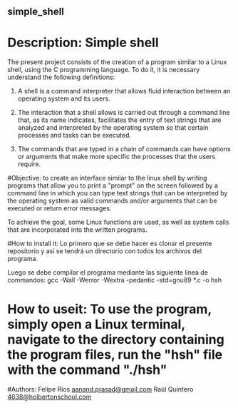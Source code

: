 ## simple_shell

# Description: Simple shell

The present project consists of the creation of a program similar to a Linux shell, using the C programming language. To do it, it is necessary understand the following definitions:

1. A shell is a command interpreter that allows fluid interaction between an operating system and its users.

2. The interaction that a shell allows is carried out through a command line that, as its name indicates, facilitates the entry of text strings that are analyzed and interpreted by the operating system so that certain processes and tasks can be executed.

3. The commands that are typed in a chain of commands can have options or arguments that make more specific the processes that the users require.

#Objective: to create an interface similar to the linux shell by writing programs that allow you to print a "prompt" on the screen followed by a command line in which you can type text strings that can be interpreted by the operating system as valid commands and/or arguments that can be executed or return error messages.

To achieve the goal, some Linux functions are used, as well as system calls that are incorporated into the written programs.

#How to install it: Lo primero que se debe hacer es clonar el presente repositorio y así se tendrá un directorio con todos los archivos del programa.

Luego se debe compilar el programa mediante las siguiente línea de commandos: gcc -Wall -Werror -Wextra -pedantic -std=gnu89 *.c -o hsh

# How to useit: To use the program, simply open a Linux terminal, navigate to the directory containing the program files, run the "hsh" file with the command "./hsh"

#Authors:
  Felipe Ríos <aanand.prasad@gmail.com>
  Raúl Quintero <4638@holbertonschool.com>
